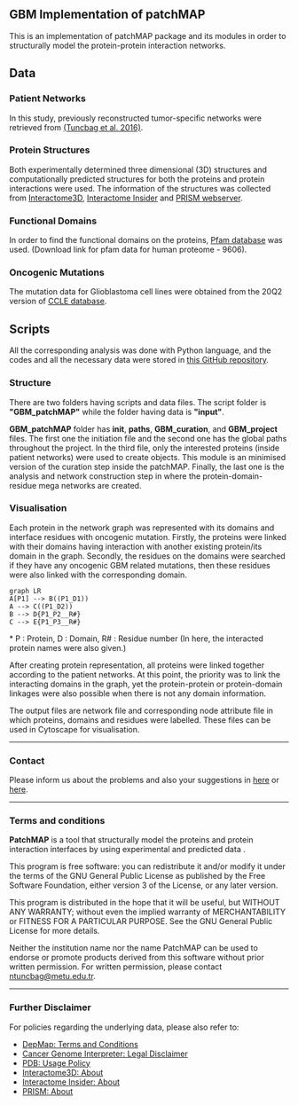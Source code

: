 ﻿## GBM Implementation of patchMAP

This is an implementation of patchMAP package and its modules in order to structurally model the protein-protein interaction networks. 

## Data

### Patient Networks
In this study, previously reconstructed tumor-specific networks were retrieved from [(Tuncbag et al. 2016)]([https://www.nature.com/articles/srep28668](https://www.nature.com/articles/srep28668)). 

### Protein Structures

Both experimentally determined three dimensional (3D) structures and computationally predicted structures for both the proteins and protein interactions were used. The information of the structures was collected from [Interactome3D](https://interactome3d.irbbarcelona.org/download.php), [Interactome Insider](http://interactomeinsider.yulab.org/downloads/interfacesHQ/H_sapiens_interfacesHQ.txt) and [PRISM webserver](http://cosbi.ku.edu.tr/prism/).

### Functional Domains
In order to find the functional domains on the proteins, [Pfam database](ftp://ftp.ebi.ac.uk/pub/databases/Pfam/releases/Pfam33.1/proteomes/9606.tsv.gz) was used. (Download link for pfam data for human proteome - 9606).

### Oncogenic Mutations
The mutation data for Glioblastoma cell lines were obtained from the 20Q2 version of [CCLE database](https://depmap.org/portal/download/).

## Scripts

All the corresponding analysis was done with Python language, and the codes and all the necessary data were stored in [this GitHub repository]([https://github.com/CansuDincer/GBM_patchMap](https://github.com/CansuDincer/GBM_patchMap)).

### Structure

There are two folders having scripts and data files. The script folder is **"GBM_patchMAP"** while the folder having data is **"input"**. 

**GBM_patchMAP** folder has **__init__**, **paths**, **GBM_curation**, and **GBM_project** files. The first one the initiation file and the second one has the global paths throughout the project. In the third file, only the interested proteins (inside patient networks) were used to create objects. This module is an minimised version of the curation step inside the patchMAP. Finally, the last one is the analysis and network construction step in where the protein-domain-residue mega networks are created. 


### Visualisation

Each protein in the network graph was represented with its domains and interface residues with oncogenic mutation. Firstly, the proteins were linked with their domains having interaction with another existing protein/its domain in the graph. Secondly, the residues on the domains were searched if they have any oncogenic GBM related mutations, then these residues were also linked with the corresponding domain. 

```mermaid
graph LR
A[P1] --> B((P1_D1))
A --> C((P1_D2))
B --> D{P1_P2__R#}
C --> E{P1_P3__R#}
```
\* P : Protein, D : Domain, R# : Residue number (In here, the interacted protein names were also given.)

After creating protein representation, all proteins were linked together according to the patient networks. At this point, the priority was to link the interacting domains in the graph, yet the protein-protein or protein-domain linkages were also possible when there is not any domain information. 

The output files are network file and corresponding node attribute file in which proteins, domains and residues were labelled. These files can be used in Cytoscape for visualisation. 

___
### Contact

Please inform us about the problems and also your suggestions in [here](mailto:ntuncbag@metu.edu.tr) or [here](mailto:cansu.dincer@metu.edu.tr). 
___
### Terms and conditions
 
 **PatchMAP**  is a tool that structurally model the proteins and protein interaction interfaces by using experimental and predicted data .

This program is free software: you can redistribute it and/or modify it under the terms of the GNU General Public License as published by the Free Software Foundation, either version 3 of the License, or any later version.

This program is distributed in the hope that it will be useful, but WITHOUT ANY WARRANTY; without even the implied warranty of MERCHANTABILITY or FITNESS FOR A PARTICULAR PURPOSE. See the GNU General Public License for more details.

Neither the institution name nor the name PatchMAP can be used to endorse or promote products derived from this software without prior written permission. For written permission, please contact  [ntuncbag@metu.edu.tr](mailto:ntuncbag@metu.edu.tr).

___

### Further Disclaimer

For policies regarding the underlying data, please also refer to:

-   [DepMap: Terms and Conditions](https://depmap.org/portal/terms/)
- [Cancer Genome Interpreter: Legal Disclaimer](https://www.irbbarcelona.org/en/legal-disclaimer)
- [PDB: Usage Policy](https://www.wwpdb.org/about/privacy)
- [Interactome3D: About](https://interactome3d.irbbarcelona.org/about.php)
- [Interactome Insider: About](http://interactomeinsider.yulab.org/about.html)
- [PRISM: About](http://cosbi.ku.edu.tr/prism/)
